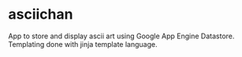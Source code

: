 # asciichan
App to store and display ascii art using Google App Engine Datastore. Templating done with jinja template language.

<p align="center">
  <img src="https://github.com/Ibracadabra05/asciichan/blob/master/asciichan.png/>
</p>
